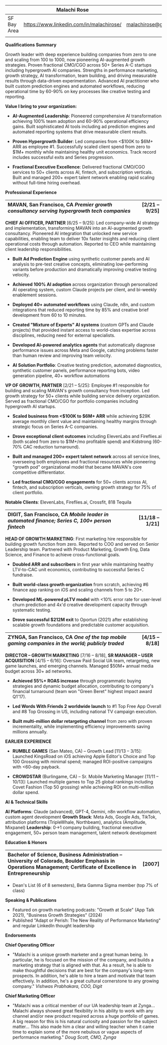 
|  | Malachi Rose |  |
| :---- | ----- | ----- |
| SF Bay Area | https://www.linkedin.com/in/malachirose/ | malachirose@gmail.com |
|  |  |  |

**Qualifications Summary**

Growth leader with deep experience building companies from zero to one and scaling from 100 to 1000, now pioneering AI-augmented growth strategies. Proven fractional CMO/CGO across 50+ Series A-C startups including hypergrowth AI companies. Strengths in performance marketing, growth strategy, AI transformation, team building, and driving measurable results through data-driven experimentation. Advanced AI practitioner who built custom prediction engines and automated workflows, reducing operational time by 60-90% on key processes like creative testing and reporting.

**Value I bring to your organization:**

* **AI-Augmented Leadership**: Pioneered comprehensive AI transformation achieving 100% team adoption and 60-90% operational efficiency gains. Built sophisticated AI tools including ad prediction engines and automated reporting systems that drive measurable client results.

* **Proven Hypergrowth Builder**: Led companies from <$100K to $6M+ ARR as employee #1. Successfully scaled client spend from zero to $1M+ monthly while maintaining healthy unit economics. Track record includes successful exits and Series progression.

* **Fractional Executive Excellence**: Delivered fractional CMO/CGO services to 50+ clients across AI, fintech, and subscription verticals. Built and managed 200+ expert talent network enabling rapid scaling without full-time hiring overhead.

**Professional Experience**

| MAVAN, San Francisco, CA *Premier growth consultancy serving hypergrowth tech companies* | [2/21 – 9/25] |
| :---- | ----: |

**CHIEF AI OFFICER, PARTNER** [6/25 – 9/25]: Led company-wide AI strategy and implementation, transforming MAVAN into an AI-augmented growth consultancy. Pioneered AI integration that unlocked new service capabilities, enabling team to deliver 10x faster insights and reducing client operational costs through automation. Reported to CEO while maintaining client leadership responsibilities.

* **Built Ad Prediction Engine** using synthetic customer panels and AI analysis to pre-test creative concepts, eliminating low-performing variants before production and dramatically improving creative testing velocity.

* **Achieved 100% AI adoption** across organization through personalized AI operating system, custom Claude projects per client, and bi-weekly enablement sessions.

* **Deployed 40+ automated workflows** using Claude, n8n, and custom integrations that reduced reporting time by 85% and creative brief development from 60 to 10 minutes.

* **Created "Mixture of Experts" AI systems** (custom GPTs and Claude projects) that provided instant access to world-class expertise across disciplines, reducing need for external specialists.

* **Developed AI-powered analytics agents** that automatically diagnose performance issues across Meta and Google, catching problems faster than human review and improving team velocity.

* **AI Solution Portfolio**: Creative testing prediction, automated diagnostics, synthetic customer panels, performance reporting bots, video generation pipeline, 40+ workflow automations

**VP OF GROWTH, PARTNER** [2/21 – 5/25]: Employee #1 responsible for building and scaling MAVAN's growth consultancy from inception. Led growth strategy for 50+ clients while building service delivery organization. Served as fractional CMO/CGO for portfolio companies including hypergrowth AI startups.

* **Scaled business from <$100K to $6M+ ARR** while achieving $29K average monthly client value and maintaining healthy margins through strategic focus on Series A-C companies.

* **Drove exceptional client outcomes** including ElevenLabs and Fireflies.ai (both scaled from zero to $1M+/mo profitable spend) and Kidstrong (60-70% CAC reduction turnaround).

* **Built and managed 200+ expert talent network** across all service lines, overseeing both employees and fractional resources while pioneering "growth pod" organizational model that became MAVAN's core competitive differentiator.

* **Led fractional CMO/CGO engagements** for 50+ clients across AI, fintech, and subscription verticals, owning growth strategy for 75% of client portfolio.

**Notable Clients**: ElevenLabs, Fireflies.ai, Crossfit, 818 Tequila

| DIGIT, San Francisco, CA *Mobile leader in automated finance; Series C, 100+ person fintech* | [11/18 – 1/21] |
| :---- | ----: |

**HEAD OF GROWTH MARKETING**: First marketing hire responsible for building growth function from zero. Reported to COO and served on Senior Leadership team. Partnered with Product Marketing, Growth Eng, Data Science, and Finance to achieve cross-functional goals.

* **Doubled ARR and subscribers** in first year while maintaining healthy LTV-to-CAC unit economics, contributing to successful Series C fundraise.

* **Built world-class growth organization** from scratch, achieving #6 finance app ranking on iOS and scaling channels from 5 to 20+.

* **Developed ML-powered pLTV model** with <10% error rate for user-level churn prediction and 4x'd creative development capacity through systematic testing.

* **Drove successful $212M exit** to Oportun (2021) after establishing scalable growth foundations and predictable customer acquisition.

| ZYNGA, San Francisco, CA *One of the top mobile gaming companies in the world; publicly traded* | [4/15 – 8/18] |
| :---- | ----: |

**DIRECTOR – GROWTH MARKETING** [7/16 – 8/18], **SR MANAGER – USER ACQUISITION** [4/15 – 6/16]: Oversaw Paid Social UA team, retargeting, new game launches, and emerging channels. Managed $50M+ annual media budget across 30+ ad networks.

* **Achieved 55%+ ROAS increase** through programmatic buying strategies and dynamic budget allocation, contributing to company's financial turnaround (team won "Green Beret" highest impact award Q1'17).

* **Led Words With Friends 2 worldwide launch** to #1 Top Free App Overall and #8 Top Grossing in US, including national TV campaign execution.

* **Built multi-million dollar retargeting channel** from zero with proven incrementality, while implementing efficiency improvements saving millions annually.

**EARLIER EXPERIENCE**

* **RUMBLE GAMES** (San Mateo, CA) – Growth Lead [11/13 – 3/15]: Launched KingsRoad on iOS achieving Apple Editor's Choice and Top 100 Grossing with minimal spend; managed ROI-positive campaigns with <60-day payback.

* **CROWDSTAR** (Burlingame, CA) – Sr. Mobile Marketing Manager [11/11 – 10/13]: Launched multiple games to Top 25 global rankings including Covet Fashion (Top 50 grossing) while achieving ROI on multi-million dollar spend.

**AI & Technical Skills**

**AI Platforms**: Claude (advanced), GPT-4, Gemini, n8n workflow automation, custom agent development
**Growth Stack**: Meta Ads, Google Ads, TikTok, attribution platforms (TripleWhale, Northbeam), analytics (Amplitude, Mixpanel)
**Leadership**: 0→1 company building, fractional executive engagement, 50+ person team management, talent network development

**Education & Honors**

| Bachelor of Science, Business Administration – University of Colorado, Boulder Emphasis in Operations Management; Certificate of Excellence in Entrepreneurship | [2007] |
| :---- | ----: |

* Dean's List (6 of 8 semesters), Beta Gamma Sigma member (top 7% of class)

**Speaking & Publications**

* Featured on growth marketing podcasts: "Growth at Scale" (App Talk 2021), "Business Growth Strategies" (2024)
* Published "Adapt or Perish: The New Reality of Performance Marketing" and regular LinkedIn thought leadership

**Endorsements**

**Chief Operating Officer**

* "Malachi is a unique growth marketer and a great human being. In particular, he is focused on the mission of the company, and builds a marketing strategy that is aligned with that. As a result, he is able to make thoughtful decisions that are best for the company's long-term prospects. In addition, he's able to hire a team and motivate that team effectively. In addition, he's a great cultural cornerstone to any growing company."  *Vishwas Prabhakara, COO, Digit* 

**Chief Marketing Officer**

* "Malachi was a critical member of our UA leadership team at Zynga… Malachi always showed great flexibility in his ability to work with any channel and/or new product required across a huge portfolio of games. A big reason for this is his natural curiosity and passion for the subject matter… This also made him a clear and willing teacher when it came time to explain some of the more nebulous or vague aspects of performance marketing."  *Doug Scott, CMO, Zynga*
